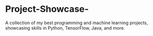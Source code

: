 # Project-Showcase-
A collection of my best programming and machine learning projects, showcasing skills in Python, TensorFlow, Java, and more.
